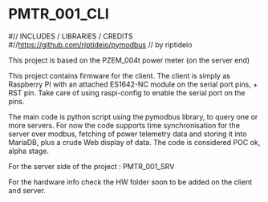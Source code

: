 # PMTR_001_CLI

#// INCLUDES / LIBRARIES / CREDITS
#//https://github.com/riptideio/pymodbus
// by riptideio

This project is based on the PZEM_004t power meter (on the server end)

This project contains firmware for the client.
The client is simply as Raspberry PI with an attached ES1642-NC module on the serial port pins, + RST pin.
Take care of using raspi-config to enable the serial port on the pins.

The main code is python script using the pymodbus library, to query one or more servers.
For now the code supports time synchronisation for the server over modbus,
fetching of power telemetry data and storing it into MariaDB, plus a crude Web display of data. The code is considered POC ok, alpha stage. 

For the server side of the project : PMTR_001_SRV

For the hardware info check the HW folder soon to be added on the client and server.

